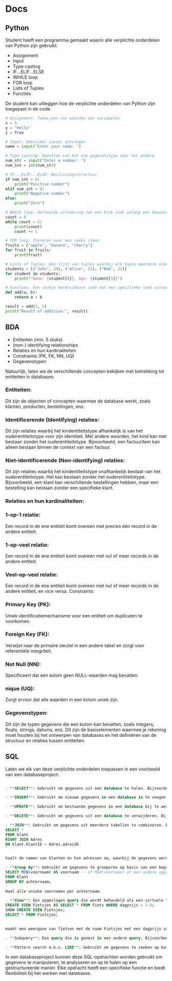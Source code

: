 # Docs

## Python

Student heeft een programma gemaakt waarin alle 
verplichte onderdelen van Python zijn gebruikt: 

- Assignment 
- Input 
- Type casting 
- IF...ELIF...ELSE 
- WHILE loop 
- FOR loop 
- Lists of Tuples 
- Functies 
  
De student kan uitleggen hoe de verplichte onderdelen van 
Python zijn toegepast in de code.

```python
# Assignment: Toewijzen van waarden aan variabelen
x = 5
y = "Hello"
z = True

# Input: Gebruiker invoer ontvangen
name = input("Enter your name: ")

# Type casting: Omzetten van het ene gegevenstype naar het andere
num_str = input("Enter a number: ")
num_int = int(num_str)

# IF...ELIF...ELSE: Beslissingsstructuur
if num_int > 0:
    print("Positive number")
elif num_int < 0:
    print("Negative number")
else:
    print("Zero")

# WHILE loop: Herhaalde uitvoering van een blok code zolang een bepaalde voorwaarde waar is
count = 0
while count < 5:
    print(count)
    count += 1

# FOR loop: Itereren over een reeks items
fruits = ["apple", "banana", "cherry"]
for fruit in fruits:
    print(fruit)

# Lists of Tuples: Een lijst van tuples waarbij elk tuple meerdere elementen kan bevatten
students = [("John", 20), ("Alice", 22), ("Bob", 21)]
for student in students:
    print(f"Name: {student[0]}, Age: {student[1]}")

# Functies: Een stukje herbruikbare code dat een specifieke taak uitvoert
def add(a, b):
    return a + b

result = add(3, 5)
print("Result of addition:", result)

```


## BDA

- Entiteiten (min. 5 stuks) 
- (non-) identifying relationships 
- Relaties en hun kardinaliteiten 
- Constraints (PK, FK, NN, UQ) 
- Gegevenstypen 

Natuurlijk, laten we de verschillende concepten bekijken met betrekking tot entiteiten in databases:

### Entiteiten:

Dit zijn de objecten of concepten waarmee de database werkt, zoals klanten, producten, bestellingen, enz.

### Identificerende (Identifying) relaties:

Dit zijn relaties waarbij het kindentiteitstype afhankelijk is van het ouderentiteitstype voor zijn identiteit. Met andere woorden, het kind kan niet bestaan zonder het ouderentiteitstype. Bijvoorbeeld, een factuuritem kan alleen bestaan binnen de context van een factuur.
### Niet-identificerende (Non-identifying) relaties:

Dit zijn relaties waarbij het kindentiteitstype onafhankelijk bestaat van het ouderentiteitstype. Het kan bestaan zonder het ouderentiteitstype. Bijvoorbeeld, een klant kan verschillende bestellingen hebben, maar een bestelling kan bestaan zonder een specifieke klant.

### Relaties en hun kardinaliteiten:

### 1-op-1 relatie: 

Een record in de ene entiteit komt overeen met precies één record in de andere entiteit.    

### 1-op-veel relatie: 

Een record in de ene entiteit komt overeen met nul of meer records in de andere entiteit.

### Veel-op-veel relatie: 

Een record in de ene entiteit komt overeen met nul of meer records in de andere entiteit, en vice versa.
Constraints:

### Primary Key (PK): 

Uniek identificatiemechanisme voor een entiteit om duplicaten te voorkomen.

### Foreign Key (FK): 

Verwijst naar de primaire sleutel in een andere tabel en zorgt voor referentiële integriteit.

### Not Null (NN): 

Specificeert dat een kolom geen NULL-waarden mag bevatten.

### nique (UQ): 

Zorgt ervoor dat alle waarden in een kolom uniek zijn.

### Gegevenstypen:

Dit zijn de typen gegevens die een kolom kan bevatten, zoals integers, floats, strings, datums, enz.
Dit zijn de basiselementen waarmee je rekening moet houden bij het ontwerpen van databases en het definiëren van de structuur en relaties tussen entiteiten.

## SQL
Laten we elk van deze verplichte onderdelen toepassen in een voorbeeld van een databaseproject:

```sql

- **SELECT**: Gebruikt om gegevens uit een database te halen. Bijvoorbeeld: `SELECT * FROM Klant;` haalt alle klantgegevens op.

- **INSERT**: Gebruikt om nieuwe gegevens in een database in te voegen. Bijvoorbeeld: `INSERT INTO Klant (voornaam, achternaam) VALUES ('John', Johnsen);` voegt een nieuwe klant toe aan de tabel Klanten.

- **UPDATE**: Gebruikt om bestaande gegevens in een database bij te werken. Bijvoorbeeld: `UPDATE Klant SET voornaam = Johnny WHERE name = 'John';` wijzigt de leeftijd van de student met de naam 'John'.

- **DELETE**: Gebruikt om gegevens uit een database te verwijderen. Bijvoorbeeld: `DELETE FROM Klant WHERE klantID = '{klantnummer}';` verwijdert de klant met de klantnummer '{klantnummer}' uit de tabel Klant.

- **JOIN**: Gebruikt om gegevens uit meerdere tabellen te combineren. Bijvoorbeeld: `
SELECT *
FROM klant
RIGHT JOIN Adres
ON klant.klantID = Adres.adresID
` 

haalt de namen van klanten en hun adressen op, waarbij de gegevens worden gecombineerd uit de tabellen klant en Adres.

- **Group By**: Gebruikt om gegevens te groeperen op basis van een bepaalde kolom. Bijvoorbeeld: `
SELECT MIN(voornaam) AS voornaam -- of MAX(voornaam) of een andere aggregatiefunctie
FROM Klant
GROUP BY achternaam;
`
Haal alle unieke voornamen per achternaam.

- **View**: Een opgeslagen query die wordt behandeld als een virtuele tabel. Bijvoorbeeld: `
CREATE VIEW Fietsjes AS SELECT * FROM Fiets WHERE dagprijs > 1.0;
SHOW CREATE VIEW Fietsjes;
SELECT * FROM Fietsjes;
`

maakt een weergave van fietsen met de naam Fietsjes met een dagprijs van meer dan 1.

- **Subquery**: Een query die is genest in een andere query. Bijvoorbeeld: `SELECT name FROM Students WHERE age IN (SELECT MAX(age) FROM Students);` ha alt de namen op van studenten met de hoogste leeftijd.

- **Pattern search m.b.v. LIKE**: Gebruikt om gegevens te zoeken op basis van een patroon. Bijvoorbeeld: `SELECT * FROM klant WHERE achternaam LIKE '%{deel_achternaam}%` haalt alle namen op waarvan de naam '{deel_achternaam}' bevat.
```

In een databaseproject kunnen deze SQL-opdrachten worden gebruikt om gegevens te manipuleren, te analyseren en op te halen op een gestructureerde manier. Elke opdracht heeft een specifieke functie en biedt flexibiliteit bij het werken met databases.
